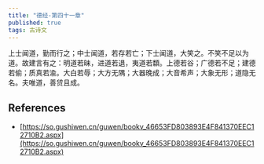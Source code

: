 ```yaml
---
title: "德经-第四十一章"
published: true
tags: 古诗文
---
```


上士闻道，勤而行之；中士闻道，若存若亡；下士闻道，大笑之。不笑不足以为道。故建言有之：明道若昧，进道若退，夷道若纇。上德若谷；广德若不足；建德若偷；质真若渝。大白若辱；大方无隅；大器晚成；大音希声；大象无形；道隐无名。夫唯道，善贷且成。

## References

- [https://so.gushiwen.cn/guwen/bookv_46653FD803893E4F841370EEC12710B2.aspx](https://so.gushiwen.cn/guwen/bookv_46653FD803893E4F841370EEC12710B2.aspx)
